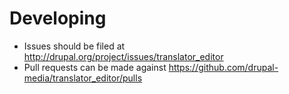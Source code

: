 # Developing

* Issues should be filed at http://drupal.org/project/issues/translator_editor
* Pull requests can be made against https://github.com/drupal-media/translator_editor/pulls
